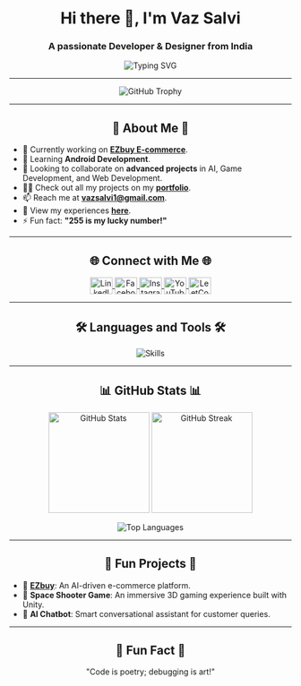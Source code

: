 <h1 align="center">Hi there 👋, I'm Vaz Salvi</h1>
<h3 align="center">A passionate Developer & Designer from India</h3>

<p align="center">
  <img src="https://readme-typing-svg.herokuapp.com?font=Fira+Code&weight=600&size=22&pause=1000&color=F700FF&width=435&lines=Creative+Developer;UI%2FUX+Enthusiast;Always+Learning%2C+Always+Growing" alt="Typing SVG" />
</p>

---

<p align="center">
  <img src="https://github-profile-trophy.vercel.app/?username=vazsalvi&theme=onedark&column=7&margin-w=15&margin-h=15" alt="GitHub Trophy" />
</p>

---

<h2 align="center">🌟 About Me 🌟</h2>
<ul>
  <li>🔭 Currently working on <a href="https://github.com/vazsalvi/EZbuy_Ecommerce" target="_blank"><b>EZbuy E-commerce</b></a>.</li>
  <li>🌱 Learning <b>Android Development</b>.</li>
  <li>👯 Looking to collaborate on <b>advanced projects</b> in AI, Game Development, and Web Development.</li>
  <li>👨‍💻 Check out all my projects on my <a href="https://salviportfolio.freewebhostmost.com/about/" target="_blank"><b>portfolio</b></a>.</li>
  <li>📫 Reach me at <a href="mailto:vazsalvi1@gmail.com"><b>vazsalvi1@gmail.com</b></a>.</li>
  <li>📄 View my experiences <a href="https://drive.google.com/file/d/1eNDNyhEYYLRxgrUoRQ7ewKZOtwj6tT9j/view?usp=sharing" target="_blank"><b>here</b></a>.</li>
  <li>⚡ Fun fact: <b>"255 is my lucky number!"</b></li>
</ul>

---

<h2 align="center">🌐 Connect with Me 🌐</h2>
<p align="center">
  <a href="https://www.linkedin.com/in/salvi-vaz-56a3b628a/" target="_blank">
    <img align="center" src="https://raw.githubusercontent.com/rahuldkjain/github-profile-readme-generator/master/src/images/icons/Social/linked-in-alt.svg" alt="LinkedIn" height="30" width="40" />
  </a>
  <a href="https://www.facebook.com/salvivaz.vaz" target="_blank">
    <img align="center" src="https://raw.githubusercontent.com/rahuldkjain/github-profile-readme-generator/master/src/images/icons/Social/facebook.svg" alt="Facebook" height="30" width="40" />
  <a href="https://www.instagram.com/ithome_grace/" target="_blank">
    <img align="center" src="https://upload.wikimedia.org/wikipedia/commons/a/a5/Instagram_icon.png" alt="Instagram" height="30" width="40" />
  </a>
  <a href="https://www.youtube.com/@salvivaz9020" target="_blank">
    <img align="center" src="https://www.vectorlogo.zone/logos/youtube/youtube-icon.svg" alt="YouTube" height="30" width="40" />
  </a>
  <a href="https://leetcode.com/u/vazsalvi/" target="_blank">
    <img align="center" src="https://upload.wikimedia.org/wikipedia/commons/1/19/LeetCode_logo_black.png" alt="LeetCode" height="30" width="40" />
  </a>
</p>

---

<h2 align="center">🛠️ Languages and Tools 🛠️</h2>
<p align="center">
  <img src="https://skillicons.dev/icons?i=android,bootstrap,c,cpp,css,figma,firebase,flutter,go,html,java,javascript,kotlin,linux,mongodb,mysql,nodejs,php,python,pytorch,react,tailwind,tensorflow,typescript,unity,vue" alt="Skills" />
</p>

---

<h2 align="center">📊 GitHub Stats 📊</h2>
<div align="center">
  <img src="https://github-readme-stats.vercel.app/api?username=vazsalvi&show_icons=true&theme=radical" alt="GitHub Stats" height="180" />
  <img src="https://github-readme-streak-stats.herokuapp.com/?user=vazsalvi&theme=radical" alt="GitHub Streak" height="180" />
</div>
<p align="center">
  <img src="https://github-readme-stats.vercel.app/api/top-langs/?username=vazsalvi&layout=compact&theme=radical" alt="Top Languages" />
</p>

---

<h2 align="center">🚀 Fun Projects 🚀</h2>
<ul>
  <li>🎯 <a href="https://github.com/vazsalvi/EZbuy_Ecommerce" target="_blank"><b>EZbuy</b></a>: An AI-driven e-commerce platform.</li>
  <li>🌌 <b>Space Shooter Game</b>: An immersive 3D gaming experience built with Unity.</li>
  <li>🤖 <b>AI Chatbot</b>: Smart conversational assistant for customer queries.</li>
</ul>

---

<h2 align="center">🌟 Fun Fact 🌟</h2>
<p align="center">
  "Code is poetry; debugging is art!"
</p>

